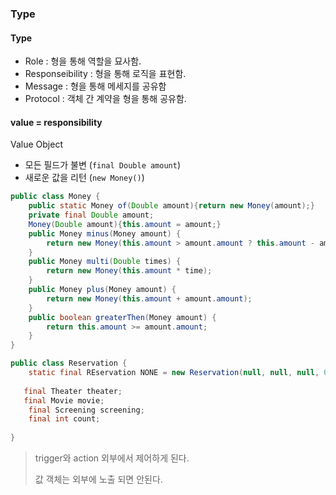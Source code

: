 ### Type

#### Type

- Role : 형을 통해 역할을 묘사함.
- Responseibility : 형을 통해 로직을 표현함.
- Message : 형을 통해 메세지를 공유함
- Protocol : 객체 간 계약을 형을 통해 공유함.



#### value = responsibility



Value Object

- 모든 필드가 불변 (`final Double amount`)
- 새로운 값을 리턴 (`new Money()`)



```java
public class Money {
    public static Money of(Double amount){return new Money(amount);}
    private final Double amount;
    Money(Double amount){this.amount = amount;}
    public Money minus(Money amount) {
        return new Money(this.amount > amount.amount ? this.amount - amount.amount : 0.0);
    }
    public Money multi(Double times) {
        return new Money(this.amount * time);
    }
    public Money plus(Money amount) {
        return new Money(this.amount + amount.amount);
    }
    public boolean greaterThen(Money amount) {
        return this.amount >= amount.amount;
    }
}
```



```java
public class Reservation {
    static final REservation NONE = new Reservation(null, null, null, 0);
    
   final Theater theater;
   final Movie movie;
	final Screening screening;
    final int count;
    
}
```



> trigger와 action 외부에서 제어하게 된다.
>
> 값 객체는 외부에 노출 되면 안된다.


